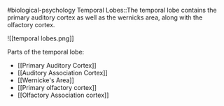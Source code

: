 #biological-psychology 
Temporal Lobes::The temporal lobe contains the primary auditory cortex as well as the wernicks area, along with the olfactory cortex.

![[temporal lobes.png]]

Parts of the temporal lobe:
* [[Primary Auditory Cortex]]
* [[Auditory Association Cortex]]
* [[Wernicke's Area]]
* [[Primary olfactory cortex]]
* [[Olfactory Association cortex]]